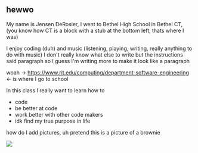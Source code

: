 ## hewwo

My name is Jensen DeRosier, I went to Bethel High School in Bethel CT, (you know how CT is a block with a stub at the bottom left, thats where I was)

I enjoy coding (duh) and music (listening, playing, writing, really anything to do with music)
I don't really know what else to write but the instructions said paragraph so I guess I'm writing more to make it look like a paragraph


woah -> https://www.rit.edu/computing/department-software-engineering <- is where I go to school

In this class I really want to learn how to
- code
- be better at code
- work better with other code makers
- idk find my true purpose in life


how do I add pictures, uh pretend this is a picture of a brownie

<image src = "https://www.inspiredtaste.net/wp-content/uploads/2016/06/Brownies-Recipe-2-1200.jpg">
